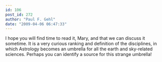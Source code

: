 ```yaml
---
id: 106
post_id: 272
author: "Paul F. Gehl"
date: "2009-04-06 06:47:33"
---
```

I hope you will find time to read it, Mary, and that we can discuss it sometime. It is a very curious ranking and definition of the disciplines, in which Astrology becomes an umbrella for all the earth and sky-related sciences. Perhaps you can identify a source for this strange umbrella!
